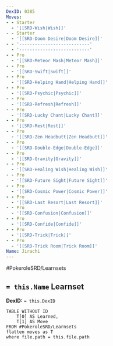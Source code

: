 ```yaml
---
DexID: 0385
Moves:
- - Starter
  - '[[SRD-Wish|Wish]]'
- - Starter
  - '[[SRD-Doom Desire|Doom Desire]]'
- - '---------------------------'
  - '---------------------------'
- - Pro
  - '[[SRD-Meteor Mash|Meteor Mash]]'
- - Pro
  - '[[SRD-Swift|Swift]]'
- - Pro
  - '[[SRD-Helping Hand|Helping Hand]]'
- - Pro
  - '[[SRD-Psychic|Psychic]]'
- - Pro
  - '[[SRD-Refresh|Refresh]]'
- - Pro
  - '[[SRD-Lucky Chant|Lucky Chant]]'
- - Pro
  - '[[SRD-Rest|Rest]]'
- - Pro
  - '[[SRD-Zen Headbutt|Zen Headbutt]]'
- - Pro
  - '[[SRD-Double-Edge|Double-Edge]]'
- - Pro
  - '[[SRD-Gravity|Gravity]]'
- - Pro
  - '[[SRD-Healing Wish|Healing Wish]]'
- - Pro
  - '[[SRD-Future Sight|Future Sight]]'
- - Pro
  - '[[SRD-Cosmic Power|Cosmic Power]]'
- - Pro
  - '[[SRD-Last Resort|Last Resort]]'
- - Pro
  - '[[SRD-Confusion|Confusion]]'
- - Pro
  - '[[SRD-Confide|Confide]]'
- - Pro
  - '[[SRD-Trick|Trick]]'
- - Pro
  - '[[SRD-Trick Room|Trick Room]]'
Name: Jirachi
---
```


#PokeroleSRD/Learnsets

## `= this.Name` Learnset

**DexID:** `= this.DexID`

```dataview
TABLE WITHOUT ID
    T[0] AS Learned,
    T[1] AS Move
FROM #PokeroleSRD/Learnsets
flatten moves as T
where file.path = this.file.path
```
